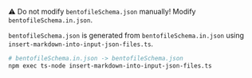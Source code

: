 ⚠️ Do not modify `bentofileSchema.json` manually! Modify `bentofileSchema.in.json`.

`bentofileSchema.json` is generated from `bentofileSchema.in.json` using `insert-markdown-into-input-json-files.ts`.

```bash
# bentofileSchema.in.json -> bentofileSchema.json
npm exec ts-node insert-markdown-into-input-json-files.ts
```
